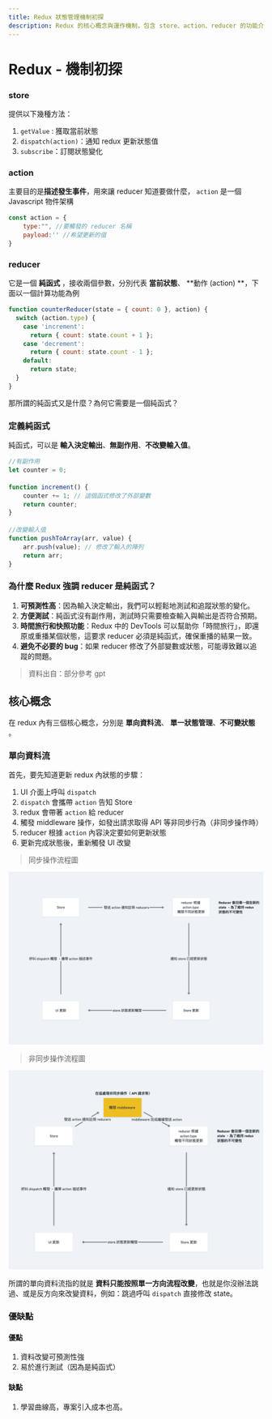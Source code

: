 ```yaml
---
title: Redux 狀態管理機制初探
description: Redux 的核心概念與運作機制，包含 store、action、reducer 的功能介紹，純函式的重要性，以及單向資料流的優缺點分析
---
```


# Redux - 機制初探


### store 
提供以下幾種方法：
1. `getValue` : 獲取當前狀態
2. `dispatch(action)`：通知 redux 更新狀態值
3. `subscribe`：訂閱狀態變化

### action 
主要目的是**描述發生事件**，用來讓 reducer 知道要做什麼， `action` 是一個 Javascript 物件架構

```js
const action = {
	type:"", //要觸發的 reducer 名稱
	payload:'' //希望更新的值
}
```

### reducer
它是一個 **純函式** ，接收兩個參數，分別代表 **當前狀態**、 **動作 (action) **，下面以一個計算功能為例

```js
function counterReducer(state = { count: 0 }, action) {
  switch (action.type) {
    case 'increment':
      return { count: state.count + 1 };
    case 'decrement':
      return { count: state.count - 1 };
    default:
      return state;
  }
}
```

那所謂的純函式又是什麼？為何它需要是一個純函式？

### 定義純函式

純函式，可以是 **輸入決定輸出**、**無副作用**、**不改變輸入值**。

```js
//有副作用
let counter = 0;

function increment() {
    counter += 1; // 這個函式修改了外部變數
    return counter;
}

//改變輸入值
function pushToArray(arr, value) {
    arr.push(value); // 修改了輸入的陣列
    return arr;
}
```


### 為什麼 Redux 強調 reducer 是純函式？

1. **可預測性高**：因為輸入決定輸出，我們可以輕鬆地測試和追蹤狀態的變化。
2. **方便測試**：純函式沒有副作用，測試時只需要檢查輸入與輸出是否符合預期。
3. **時間旅行和快照功能**：Redux 中的 DevTools 可以幫助你「時間旅行」，即還原或重播某個狀態，這要求 reducer 必須是純函式，確保重播的結果一致。
4. **避免不必要的 bug**：如果 reducer 修改了外部變數或狀態，可能導致難以追蹤的問題。

> 資料出自：部分參考 gpt 




## 核心概念

在 redux 內有三個核心概念，分別是 **單向資料流**、 **單一狀態管理**、**不可變狀態** 。

### 單向資料流

首先，要先知道更新 redux 內狀態的步驟：

1. UI 介面上呼叫 `dispatch`
2. `dispatch` 會攜帶 `action` 告知 Store 
3. redux 會帶著 `action` 給 reducer
4. 觸發 middleware 操作，如發出請求取得 API 等非同步行為（非同步操作時）
4. reducer 根據 `action` 內容決定要如何更新狀態
5. 更新完成狀態後，重新觸發 UI 改變

> 同步操作流程圖


![](/img/redux/redux-dataflow.png)

> 非同步操作流程圖

![](/img/redux/redux-async.png)


所謂的單向資料流指的就是 **資料只能按照單一方向流程改變**，也就是你沒辦法跳過、或是反方向來改變資料，例如：跳過呼叫 `dispatch` 直接修改 state。


###  優缺點
#### 優點

1. 資料改變可預測性強
2. 易於進行測試（因為是純函式）

#### 缺點

1. 學習曲線高，專案引入成本也高。

